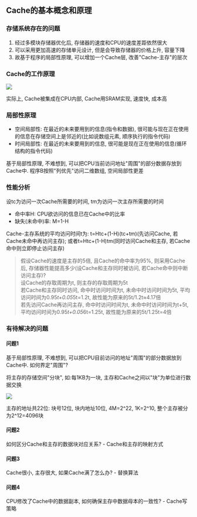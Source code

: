 ## Cache的基本概念和原理

### 存储系统存在的问题

1. 经过多模块存储器优化后, 存储器的速度和CPU的速度差距依然很大
2. 可以采用更加高速的存储单元设计, 但是会导致存储器的价格上升, 容量下降
3. 故基于程序的局部性原理, 可以增加一个Cache层, 改善"Cache-主存"的层次

### Cache的工作原理

![](https://github.com/Ricolxwz/Computer-Organization-408/blob/main/Computer-Organization%20WD/Storage%20System/SVG/Basic%20Concepts%20and%20Principles%20of%20Cache1.drawio.svg)

实际上, Cache被集成在CPU内部, Cache用SRAM实现, 速度快, 成本高

### 局部性原理

- 空间局部性: 在最近的未来要用到的信息(指令和数据), 很可能与现在正在使用的信息在存储空间上是邻近的(比如说数组元素, 顺序执行的指令代码)
- 时间局部性: 在最近的未来要用到的信息, 很可能是现在正在使用的信息(循环结构的指令代码)

基于局部性原理, 不难想到, 可以把CPU当前访问地址"周围"的部分数据存放到Cache中. 程序B按照"列优先"访问二维数组, 空间局部性更差

### 性能分析

设tc为访问一次Cache所需要的时间, tm为访问一次主存所需要的时间

- 命中率H: CPU欲访问的信息已在Cache中的比率
- 缺失(未命中)率: M=1-H

Cache-主存系统的平均访问时间t为: t=Htc+(1-H)(tc+tm)(先访问Cache, 若Cache未命中再访问主存); 或者t=Htc+(1-H)tm(同时访问Cache和主存, 若Cache命中则立即停止访问主存)

> 假设Cache的速度是主存的5倍, 且Cache的命中率为95%, 则采用Cache后, 存储器性能提高多少(设Cache和主存同时被访问, 若Cache命中则中断访问主存)?
> <br> 设Cache的存取周期为t, 则主存的存取周期为5t
> <br> 若Cache和主存同时访问, 命中时访问时间为t, 未命中时访问时间为5t, 平均访问时间为0.95*t+0.05*5t=1.2t, 故性能为原来的5t/1.2t≈4.17倍
> <br> 若先访问Cache再访问主存, 命中时访问时间为t, 未命中时访问时间为t+5t, 平均访问时间为0.95*t+0.05*6t=1.25t, 故性能为原来的5t/1.25t=4倍

### 有待解决的问题

#### 问题1

基于局部性原理, 不难想到, 可以把CPU目前访问的地址"周围"的部分数据放到Cache中. 如何界定"周围"?

将主存的存储空间"分块", 如:每1KB为一块, 主存和Cache之间以"块"为单位进行数据交换

![](https://github.com/Ricolxwz/Computer-Organization-408/blob/main/Computer-Organization%20WD/Storage%20System/SVG/Basic%20Concepts%20and%20Principles%20of%20Cache2.drawio.svg)

主存的地址共22位: 块号12位, 块内地址10位, 4M=2^22, 1K=2^10, 整个主存被分为2^12=4096块

#### 问题2

如何区分Cache和主存的数据块对应关系? - Cache和主存的映射方式

#### 问题3

Cache很小, 主存很大, 如果Cache满了怎么办? - 替换算法

#### 问题4

CPU修改了Cache中的数据副本, 如何确保主存中数据母本的一致性? - Cache写策略